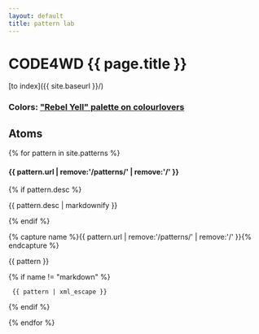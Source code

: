 ```yaml
---
layout: default
title: pattern lab
---
```



# CODE4WD {{ page.title }}

[to index]({{ site.baseurl }}/)

### Colors: ["Rebel Yell" palette on colourlovers](http://www.colourlovers.com/palette/44764/Rebel_Yell)

<span class="c4wd-ptl-newcolorswatch"></span> <span class="c4wd-ptl-newcolorswatch"></span> <span class="c4wd-ptl-newcolorswatch"></span> <span class="c4wd-ptl-newcolorswatch"></span> <span class="c4wd-ptl-newcolorswatch"></span> <span class="c4wd-ptl-newcolorswatch"></span> <span class="c4wd-ptl-newcolorswatch"></span> <span class="c4wd-ptl-newcolorswatch"></span> <span class="c4wd-ptl-newcolorswatch"></span> <span class="c4wd-ptl-newcolorswatch"></span>

## Atoms


{% for pattern in site.patterns %}

<!-- TODO **********************************************
- capture color entry and remove from patterns array
- render colors
- render rest of array as pattern entries
**************************************************** -->


<div class="c4wd-patternlab-entry debug">

<h4>{{ pattern.url | remove:'/patterns/' | remove:'/' }}</h4>

{% if pattern.desc %}
<p>{{ pattern.desc | markdownify }}</p>
{% endif %}

{% capture name %}{{ pattern.url | remove:'/patterns/' | remove:'/' }}{% endcapture %}

{{ pattern }}

{% if name != "markdown" %}
<code><pre>
{{ pattern | xml_escape }}
</pre></code>
</div><!-- c4wd-patternlab-entry -->
{% endif %}




{% endfor %}


<script src="{{ 'EQCSS.min.js' | prepend:'/node_modules/eqcss/' | prepend: site.baseurl }}"></script>